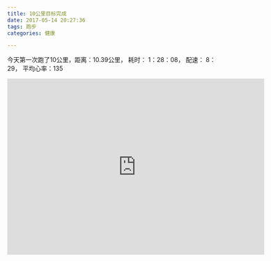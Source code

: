 ```yaml
---
title: 10公里目标完成
date: 2017-05-14 20:27:36
tags: 跑步
categories: 健康

---
```


今天第一次跑了10公里，距离：10.39公里， 耗时： 1：28：08， 配速： 8：29， 平均心率：135

<iframe height='405' width='590' frameborder='0' allowtransparency='true' scrolling='no' src='https://www.strava.com/activities/984831549/embed/33555132f28a6496d837787c370a3b0f76786261'></iframe>